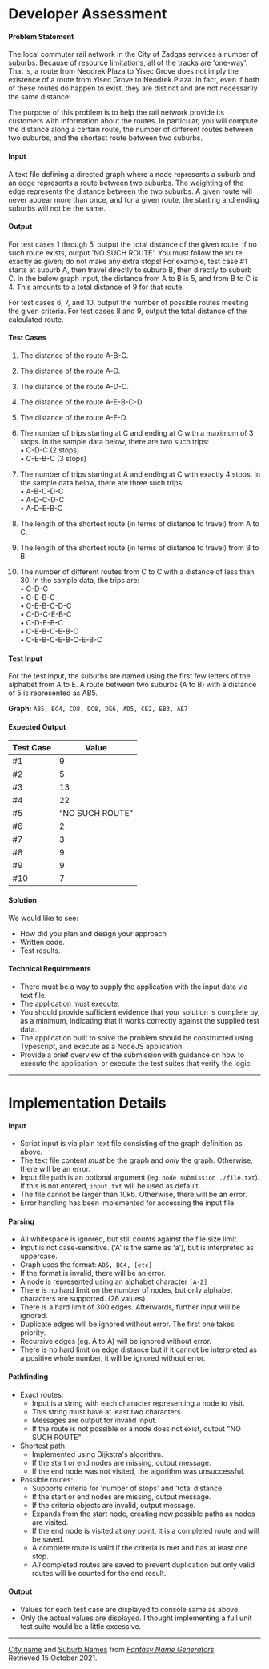 # Developer Assessment

#### Problem Statement

The local commuter rail network in the City of Zadgas services a number of suburbs.  Because of resource limitations, all of the tracks are 'one-way'. That is, a route from Neodrek Plaza to Yisec Grove does not imply the existence of a route from Yisec Grove to Neodrek Plaza. In fact, even if both of these routes do happen to exist, they are distinct and are not necessarily the same distance!

The purpose of this problem is to help the rail network provide its customers with information about the routes. In particular, you will compute the distance along a certain route, the number of different routes between two suburbs, and the shortest route between two suburbs.

#### Input

A text file defining a directed graph where a node represents a suburb and an edge represents a route between two suburbs. The weighting of the edge represents the distance between the two suburbs. A given route will never appear more than once, and for a given route, the starting and ending suburbs will not be the same.

#### Output

For test cases 1 through 5, output the total distance of the given route. If no such route exists, output 'NO SUCH ROUTE'. You must follow the route exactly as given; do not make any extra stops! For example, test case #1 starts at suburb A, then travel directly to suburb B, then directly to suburb C. In the below graph input, the distance from A to B is 5, and from B to C is 4. This amounts to a total distance of 9 for that route.

For test cases 6, 7, and 10, output the number of possible routes meeting the given criteria. For test cases 8 and 9, output the total distance of the calculated route.

#### Test Cases

1. The distance of the route A-B-C.
2. The distance of the route A-D.
3. The distance of the route A-D-C.
4. The distance of the route A-E-B-C-D.
5. The distance of the route A-E-D.

6. The number of trips starting at C and ending at C with a maximum of 3 stops. In the sample data below, there are two such trips:  
• C-D-C (2 stops)  
• C-E-B-C (3 stops)

7. The number of trips starting at A and ending at C with exactly 4 stops. In the sample data below, there are three such trips:  
• A-B-C-D-C  
• A-D-C-D-C  
• A-D-E-B-C

8. The length of the shortest route (in terms of distance to travel) from A to C.
9. The length of the shortest route (in terms of distance to travel) from B to B.

10. The number of different routes from C to C with a distance of less than 30. In the sample data, the trips are:  
• C-D-C  
• C-E-B-C  
• C-E-B-C-D-C  
• C-D-C-E-B-C  
• C-D-E-B-C  
• C-E-B-C-E-B-C  
• C-E-B-C-E-B-C-E-B-C

#### Test Input

For the test input, the suburbs are named using the first few letters of the alphabet from A to E. A route between two suburbs (A to B) with a distance of 5 is represented as AB5.

**Graph:** `AB5, BC4, CD8, DC8, DE6, AD5, CE2, EB3, AE7`


#### Expected Output

| Test Case | Value |
|---|---|
| #1 | 9 |
| #2 | 5 |
| #3 | 13 |
| #4 | 22 |
| #5 | “NO SUCH ROUTE” |
| #6 | 2 |
| #7 | 3 |
| #8 | 9 |
| #9 | 9 |
| #10 | 7 |

#### Solution

We would like to see:

* How did you plan and design your approach
* Written code.
* Test results.

#### Technical Requirements

* There must be a way to supply the application with the input data via text file.
* The application must execute.
* You should provide sufficient evidence that your solution is complete by, as a minimum, indicating that it works correctly against the supplied test data.
* The application built to solve the problem should be constructed using Typescript, and execute as a NodeJS application.
* Provide a brief overview of the submission with guidance on how to execute the application, or execute the test suites that verify the logic.

---

# Implementation Details

#### Input

* Script input is via plain text file consisting of the graph definition as above.
* The text file content *must* be the graph and *only* the graph. Otherwise, there will be an error.
* Input file path is an optional argument (eg. `node submission ./file.txt`). If this is not entered, `input.txt` will be used as default.
* The file cannot be larger than 10kb. Otherwise, there will be an error.
* Error handling has been implemented for accessing the input file.

#### Parsing

* All whitespace is ignored, but still counts against the file size limit.
* Input is not case-sensitive. ('A' is the same as 'a'), but is interpreted as uppercase.
* Graph uses the format: `AB5, BC4, [etc]`
* If the format is invalid, there will be an error.
* A node is represented using an alphabet character `[A-Z]`
* There is no hard limit on the number of nodes, but only alphabet characters are supported. (26 values)
* There is a hard limit of 300 edges. Afterwards, further input will be ignored.
* Duplicate edges will be ignored without error. The first one takes priority.
* Recursive edges (eg. A to A) will be ignored without error.
* There is no hard limit on edge distance but if it cannot be interpreted as a positive whole number, it will be ignored without error.

#### Pathfinding

* Exact routes:
	* Input is a string with each character representing a node to visit.
	* This string must have at least two characters.
	* Messages are output for invalid input.
	* If the route is not possible or a node does not exist, output "NO SUCH ROUTE"
* Shortest path:
	* Implemented using Dijkstra's algorithm.
	* If the start or end nodes are missing, output message.
	* If the end node was not visited, the algorithm was unsuccessful.
* Possible routes:
	* Supports criteria for 'number of stops' and 'total distance'
	* If the start or end nodes are missing, output message.
	* If the criteria objects are invalid, output message.
	* Expands from the start node, creating new possible paths as nodes are visited.
	* If the end node is visited at *any* point, it is a completed route and will be saved.
	* A complete route is valid if the criteria is met and has at least one stop.
	* *All* completed routes are saved to prevent duplication but only valid routes will be counted for the end result.

#### Output

* Values for each test case are displayed to console same as above.
* Only the actual values are displayed. I thought implementing a full unit test suite would be a little excessive.

----

[City name](https://www.fantasynamegenerators.com/city-names.php) and [Suburb Names](https://www.fantasynamegenerators.com/city-district-names.php) from *[Fantasy Name Generators](https://www.fantasynamegenerators.com/)*  
Retrieved 15 October 2021.
